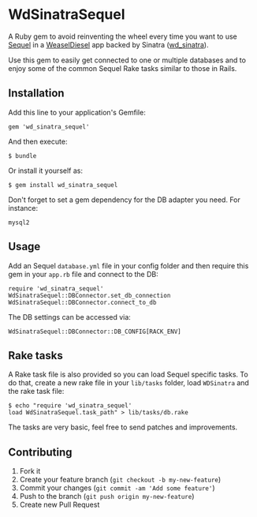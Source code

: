 # WdSinatraSequel

A Ruby gem to avoid reinventing the wheel every time you want to use
[Sequel](https://github.com/jeremyevans/sequel) in a
[WeaselDiesel](https://github.com/mattetti/Weasel-Diesel) app backed by
Sinatra ([wd_sinatra](https://github.com/mattetti/wd-sinatra)).

Use this gem to easily get connected to one or multiple databases and to
enjoy some of the common Sequel Rake tasks similar to those in Rails.


## Installation

Add this line to your application's Gemfile:

    gem 'wd_sinatra_sequel'

And then execute:

    $ bundle

Or install it yourself as:

    $ gem install wd_sinatra_sequel


Don't forget to set a gem dependency for the DB adapter you need.
For instance:

    mysql2


## Usage

Add an Sequel `database.yml` file in your config folder and then require this
gem in your `app.rb` file and connect to the DB:

    require 'wd_sinatra_sequel'
    WdSinatraSequel::DBConnector.set_db_connection
    WdSinatraSequel::DBConnector.connect_to_db


The DB settings can be accessed via:

    WdSinatraSequel::DBConnector::DB_CONFIG[RACK_ENV]

## Rake tasks

A Rake task file is also provided so you can load Sequel specific
tasks. To do that, create a new rake file in your `lib/tasks` folder, load
`WDSinatra` and the rake task file:

```
$ echo "require 'wd_sinatra_sequel'
load WdSinatraSequel.task_path" > lib/tasks/db.rake
```

The tasks are very basic, feel free to send patches and improvements.

## Contributing

1. Fork it
2. Create your feature branch (`git checkout -b my-new-feature`)
3. Commit your changes (`git commit -am 'Add some feature'`)
4. Push to the branch (`git push origin my-new-feature`)
5. Create new Pull Request
